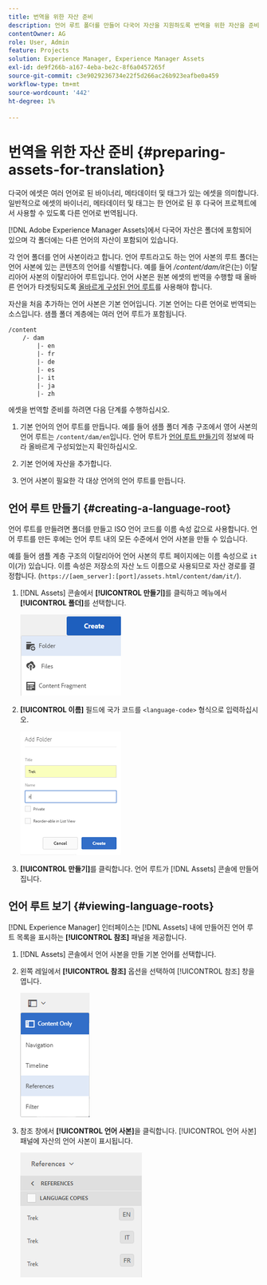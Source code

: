 ```yaml
---
title: 번역을 위한 자산 준비
description: 언어 루트 폴더를 만들어 다국어 자산을 지원하도록 번역을 위한 자산을 준비합니다.
contentOwner: AG
role: User, Admin
feature: Projects
solution: Experience Manager, Experience Manager Assets
exl-id: de9f266b-a167-4eba-be2c-8f6a0457265f
source-git-commit: c3e9029236734e22f5d266ac26b923eafbe0a459
workflow-type: tm+mt
source-wordcount: '442'
ht-degree: 1%

---
```


# 번역을 위한 자산 준비 {#preparing-assets-for-translation}

다국어 에셋은 여러 언어로 된 바이너리, 메타데이터 및 태그가 있는 에셋을 의미합니다. 일반적으로 에셋의 바이너리, 메타데이터 및 태그는 한 언어로 된 후 다국어 프로젝트에서 사용할 수 있도록 다른 언어로 번역됩니다.

[!DNL Adobe Experience Manager Assets]에서 다국어 자산은 폴더에 포함되어 있으며 각 폴더에는 다른 언어의 자산이 포함되어 있습니다.

각 언어 폴더를 언어 사본이라고 합니다. 언어 루트라고도 하는 언어 사본의 루트 폴더는 언어 사본에 있는 콘텐츠의 언어를 식별합니다. 예를 들어 */content/dam/it*&#x200B;은(는) 이탈리아어 사본의 이탈리아어 루트입니다. 언어 사본은 원본 에셋의 번역을 수행할 때 올바른 언어가 타겟팅되도록 [올바르게 구성된 언어 루트](preparing-assets-for-translation.md#creating-a-language-root)를 사용해야 합니다.

자산을 처음 추가하는 언어 사본은 기본 언어입니다. 기본 언어는 다른 언어로 번역되는 소스입니다. 샘플 폴더 계층에는 여러 언어 루트가 포함됩니다.

```shell
/content
    /- dam
        |- en
        |- fr
        |- de
        |- es
        |- it
        |- ja
        |- zh
```

에셋을 번역할 준비를 하려면 다음 단계를 수행하십시오.

1. 기본 언어의 언어 루트를 만듭니다. 예를 들어 샘플 폴더 계층 구조에서 영어 사본의 언어 루트는 `/content/dam/en`입니다. 언어 루트가 [언어 루트 만들기](preparing-assets-for-translation.md#creating-a-language-root)의 정보에 따라 올바르게 구성되었는지 확인하십시오.

1. 기본 언어에 자산을 추가합니다.
1. 언어 사본이 필요한 각 대상 언어의 언어 루트를 만듭니다.

## 언어 루트 만들기 {#creating-a-language-root}

언어 루트를 만들려면 폴더를 만들고 ISO 언어 코드를 이름 속성 값으로 사용합니다. 언어 루트를 만든 후에는 언어 루트 내의 모든 수준에서 언어 사본을 만들 수 있습니다.

예를 들어 샘플 계층 구조의 이탈리아어 언어 사본의 루트 페이지에는 이름 속성으로 `it`이(가) 있습니다. 이름 속성은 저장소의 자산 노드 이름으로 사용되므로 자산 경로를 결정합니다. (`https://[aem_server]:[port]/assets.html/content/dam/it/`).

1. [!DNL Assets] 콘솔에서 **[!UICONTROL 만들기]**&#x200B;를 클릭하고 메뉴에서 **[!UICONTROL 폴더]**&#x200B;를 선택합니다.

   ![폴더 만들기](assets/Create-folder.png)

1. **[!UICONTROL 이름]** 필드에 국가 코드를 `<language-code>` 형식으로 입력하십시오.

   ![폴더에 언어 코드 추가](assets/Add-language-code-in-folder.png)

1. **[!UICONTROL 만들기]**&#x200B;를 클릭합니다. 언어 루트가 [!DNL Assets] 콘솔에 만들어집니다.

## 언어 루트 보기 {#viewing-language-roots}

[!DNL Experience Manager] 인터페이스는 [!DNL Assets] 내에 만들어진 언어 루트 목록을 표시하는 **[!UICONTROL 참조]** 패널을 제공합니다.

1. [!DNL Assets] 콘솔에서 언어 사본을 만들 기본 언어를 선택합니다.
1. 왼쪽 레일에서 **[!UICONTROL 참조]** 옵션을 선택하여 [!UICONTROL 참조] 창을 엽니다.

   ![chlimage_1-122](assets/chlimage_1-122.png)

1. 참조 창에서 **[!UICONTROL 언어 사본]**&#x200B;을 클릭합니다. [!UICONTROL 언어 사본] 패널에 자산의 언어 사본이 표시됩니다.

   ![언어 사본](assets/lang-copy2.png)
